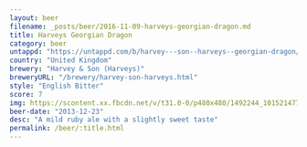 ```yaml
---
layout: beer
filename: _posts/beer/2016-11-09-harveys-georgian-dragon.md
title: Harveys Georgian Dragon
category: beer
untappd: "https://untappd.com/b/harvey---son--harveys--georgian-dragon/18088"
country: "United Kingdom"
brewery: "Harvey & Son (Harveys)"
breweryURL: "/brewery/harvey-son-harveys.html"
style: "English Bitter"
score: 7
img: https://scontent.xx.fbcdn.net/v/t31.0-0/p480x480/1492244_10152147736428745_246396192_o.jpg?_nc_cat=109&_nc_ohc=6RA2FecwItoAQnAAczYCIa2VAhzljV96PW4U1_8iSk4oLfvNJlB4FFK0w&_nc_ht=scontent.xx&oh=e1d6586d5aae8889829c8deeac60c4c3&oe=5E4A8FA6
beer-date: "2013-12-23"
desc: "A mild ruby ale with a slightly sweet taste"
permalink: /beer/:title.html
---
```

